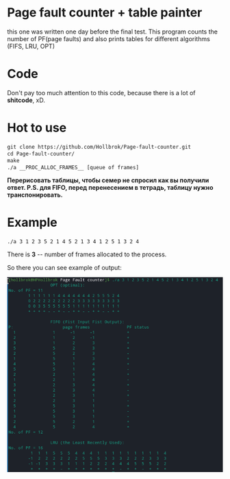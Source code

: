 # Page fault counter + table painter

this one was written one day before the final test.
This program counts the number of PF(page faults) and also prints tables for different algorithms (FIFS, LRU, OPT)

# Code

Don't pay too much attention to this code, because there is a lot of __shitcode__, xD.

# Hot to use

```console
git clone https://github.com/Hollbrok/Page-fault-counter.git
cd Page-fault-counter/
make
./a __PROC_ALLOC_FRAMES__ [queue of frames]
```

__Перерисовать таблицы, чтобы семер не спросил как вы получили ответ. P.S. для FIFO, перед перенесением в тетрадь, таблицу нужно транспонировать.__

# Example

```console
./a 3 1 2 3 5 2 1 4 5 2 1 3 4 1 2 5 1 3 2 4
```

There is __3__ -- number of frames allocated to the process.

So there you can see example of output:

![output](https://github.com/Hollbrok/Page-fault-counter/blob/main/out_example.png?raw=true)
